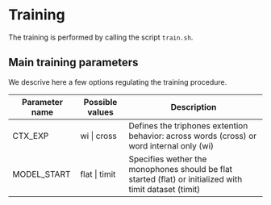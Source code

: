 # Training

The training is performed by calling the script `train.sh`.

## Main training parameters

We descrive here a few options regulating the training procedure.

| Parameter name | Possible values | Description |
|-|-|-|
| CTX_EXP | wi \| cross| Defines the triphones extention behavior: across words (cross) or word internal only (wi)|
| MODEL_START | flat \| timit | Specifies wether the monophones should be flat started (flat) or initialized with timit dataset (timit)|
